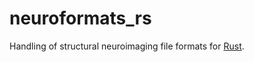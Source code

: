 # neuroformats_rs
Handling of structural neuroimaging file formats for [Rust](https://www.rust-lang.org/).
